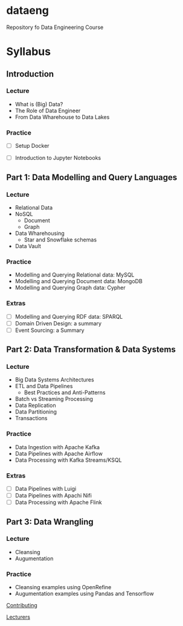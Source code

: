 # dataeng
Repository fo Data Engineering Course

# Syllabus

## Introduction

### Lecture
- What is (Big) Data?
- The Role of Data Engineer
- From Data Wharehouse to Data Lakes

### Practice
- [ ] Setup Docker
- [ ] Introduction to Jupyter Notebooks


## Part 1: Data Modelling and Query Languages

### Lecture
- Relational Data
- NoSQL
  - Document
  - Graph
- Data Wharehousing
  - Star and Snowflake schemas
- Data Vault 

### Practice
- Modelling and Querying Relational data: MySQL
- Modelling and Querying Document data: MongoDB
- Modelling and Querying Graph data: Cypher

### Extras

- [ ] Modelling and Querying RDF data: SPARQL
- [ ] Domain Driven Design: a summary
- [ ] Event Sourcing: a Summary

## Part 2: Data Transformation & Data Systems

### Lecture

- Big Data Systems Architectures
- ETL and Data Pipelines
  - Best Practices and Anti-Patterns
- Batch vs Streaming Processing
- Data Replication
- Data Partitioning
- Transactions

### Practice

- Data Ingestion with Apache Kafka
- Data Pipelines with Apache Airflow
- Data Processing with Kafka Streams/KSQL

### Extras

- [ ] Data Pipelines with Luigi
- [ ] Data Pipelines with Apachi Nifi 
- [ ] Data Processing with Apache Flink

## Part 3: Data Wrangling

### Lecture
- Cleansing
- Augumentation

### Practice
- Cleansing examples using OpenRefine
- Augumentation examples using Pandas and Tensorflow



[Contributing](./Contributing.md)

[Lecturers](./Lecturers.md)
